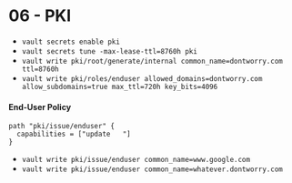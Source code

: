 # 06 - PKI

- `vault secrets enable pki`
- `vault secrets tune -max-lease-ttl=8760h pki`
- `vault write pki/root/generate/internal common_name=dontworry.com ttl=8760h`
- `vault write pki/roles/enduser allowed_domains=dontworry.com allow_subdomains=true max_ttl=720h key_bits=4096`


#### End-User Policy
```
path "pki/issue/enduser" {
  capabilities = ["update   "]
}
```

- `vault write pki/issue/enduser common_name=www.google.com`
- `vault write pki/issue/enduser common_name=whatever.dontworry.com`